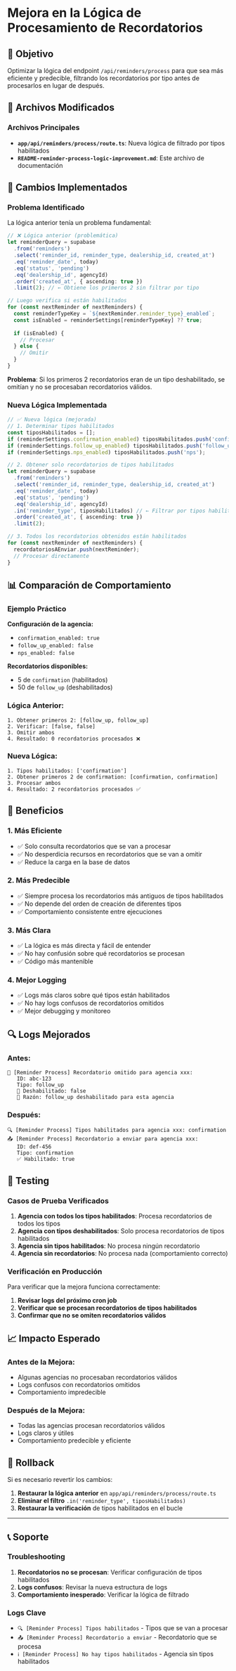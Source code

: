 # Mejora en la Lógica de Procesamiento de Recordatorios

## 🎯 Objetivo
Optimizar la lógica del endpoint `/api/reminders/process` para que sea más eficiente y predecible, filtrando los recordatorios por tipo antes de procesarlos en lugar de después.

## 📁 Archivos Modificados

### Archivos Principales
- **`app/api/reminders/process/route.ts`**: Nueva lógica de filtrado por tipos habilitados
- **`README-reminder-process-logic-improvement.md`**: Este archivo de documentación

## 🚀 Cambios Implementados

### **Problema Identificado**

La lógica anterior tenía un problema fundamental:

```typescript
// ❌ Lógica anterior (problemática)
let reminderQuery = supabase
  .from('reminders')
  .select('reminder_id, reminder_type, dealership_id, created_at')
  .eq('reminder_date', today)
  .eq('status', 'pending')
  .eq('dealership_id', agencyId)
  .order('created_at', { ascending: true })
  .limit(2); // ← Obtiene los primeros 2 sin filtrar por tipo

// Luego verifica si están habilitados
for (const nextReminder of nextReminders) {
  const reminderTypeKey = `${nextReminder.reminder_type}_enabled`;
  const isEnabled = reminderSettings[reminderTypeKey] ?? true;
  
  if (isEnabled) {
    // Procesar
  } else {
    // Omitir
  }
}
```

**Problema**: Si los primeros 2 recordatorios eran de un tipo deshabilitado, se omitían y no se procesaban recordatorios válidos.

### **Nueva Lógica Implementada**

```typescript
// ✅ Nueva lógica (mejorada)
// 1. Determinar tipos habilitados
const tiposHabilitados = [];
if (reminderSettings.confirmation_enabled) tiposHabilitados.push('confirmation');
if (reminderSettings.follow_up_enabled) tiposHabilitados.push('follow_up');
if (reminderSettings.nps_enabled) tiposHabilitados.push('nps');

// 2. Obtener solo recordatorios de tipos habilitados
let reminderQuery = supabase
  .from('reminders')
  .select('reminder_id, reminder_type, dealership_id, created_at')
  .eq('reminder_date', today)
  .eq('status', 'pending')
  .eq('dealership_id', agencyId)
  .in('reminder_type', tiposHabilitados) // ← Filtrar por tipos habilitados
  .order('created_at', { ascending: true })
  .limit(2);

// 3. Todos los recordatorios obtenidos están habilitados
for (const nextReminder of nextReminders) {
  recordatoriosAEnviar.push(nextReminder);
  // Procesar directamente
}
```

## 📊 Comparación de Comportamiento

### **Ejemplo Práctico**

**Configuración de la agencia:**
- `confirmation_enabled: true`
- `follow_up_enabled: false`
- `nps_enabled: false`

**Recordatorios disponibles:**
- 5 de `confirmation` (habilitados)
- 50 de `follow_up` (deshabilitados)

### **Lógica Anterior:**
```
1. Obtener primeros 2: [follow_up, follow_up]
2. Verificar: [false, false]
3. Omitir ambos
4. Resultado: 0 recordatorios procesados ❌
```

### **Nueva Lógica:**
```
1. Tipos habilitados: ['confirmation']
2. Obtener primeros 2 de confirmation: [confirmation, confirmation]
3. Procesar ambos
4. Resultado: 2 recordatorios procesados ✅
```

## 🎯 Beneficios

### **1. Más Eficiente**
- ✅ Solo consulta recordatorios que se van a procesar
- ✅ No desperdicia recursos en recordatorios que se van a omitir
- ✅ Reduce la carga en la base de datos

### **2. Más Predecible**
- ✅ Siempre procesa los recordatorios más antiguos de tipos habilitados
- ✅ No depende del orden de creación de diferentes tipos
- ✅ Comportamiento consistente entre ejecuciones

### **3. Más Clara**
- ✅ La lógica es más directa y fácil de entender
- ✅ No hay confusión sobre qué recordatorios se procesan
- ✅ Código más mantenible

### **4. Mejor Logging**
- ✅ Logs más claros sobre qué tipos están habilitados
- ✅ No hay logs confusos de recordatorios omitidos
- ✅ Mejor debugging y monitoreo

## 🔍 Logs Mejorados

### **Antes:**
```
🚫 [Reminder Process] Recordatorio omitido para agencia xxx:
   ID: abc-123
   Tipo: follow_up
   🚫 Deshabilitado: false
   📝 Razón: follow_up deshabilitado para esta agencia
```

### **Después:**
```
🔍 [Reminder Process] Tipos habilitados para agencia xxx: confirmation
📤 [Reminder Process] Recordatorio a enviar para agencia xxx:
   ID: def-456
   Tipo: confirmation
   ✅ Habilitado: true
```

## 🧪 Testing

### **Casos de Prueba Verificados**

1. **Agencia con todos los tipos habilitados**: Procesa recordatorios de todos los tipos
2. **Agencia con tipos deshabilitados**: Solo procesa recordatorios de tipos habilitados
3. **Agencia sin tipos habilitados**: No procesa ningún recordatorio
4. **Agencia sin recordatorios**: No procesa nada (comportamiento correcto)

### **Verificación en Producción**

Para verificar que la mejora funciona correctamente:

1. **Revisar logs del próximo cron job**
2. **Verificar que se procesan recordatorios de tipos habilitados**
3. **Confirmar que no se omiten recordatorios válidos**

## 📈 Impacto Esperado

### **Antes de la Mejora:**
- Algunas agencias no procesaban recordatorios válidos
- Logs confusos con recordatorios omitidos
- Comportamiento impredecible

### **Después de la Mejora:**
- Todas las agencias procesan recordatorios válidos
- Logs claros y útiles
- Comportamiento predecible y eficiente

## 🔄 Rollback

Si es necesario revertir los cambios:

1. **Restaurar la lógica anterior** en `app/api/reminders/process/route.ts`
2. **Eliminar el filtro** `.in('reminder_type', tiposHabilitados)`
3. **Restaurar la verificación** de tipos habilitados en el bucle

---

## 📞 Soporte

### Troubleshooting
1. **Recordatorios no se procesan**: Verificar configuración de tipos habilitados
2. **Logs confusos**: Revisar la nueva estructura de logs
3. **Comportamiento inesperado**: Verificar la lógica de filtrado

### Logs Clave
- `🔍 [Reminder Process] Tipos habilitados` - Tipos que se van a procesar
- `📤 [Reminder Process] Recordatorio a enviar` - Recordatorio que se procesa
- `ℹ️ [Reminder Process] No hay tipos habilitados` - Agencia sin tipos habilitados

